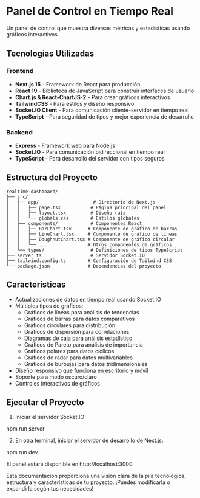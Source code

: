 # Panel de Control en Tiempo Real

Un panel de control que muestra diversas métricas y estadísticas usando gráficos interactivos.

## Tecnologías Utilizadas

### Frontend
- **Next.js 15** - Framework de React para producción
- **React 19** - Biblioteca de JavaScript para construir interfaces de usuario
- **Chart.js & React-ChartJS-2** - Para crear gráficos interactivos
- **TailwindCSS** - Para estilos y diseño responsivo
- **Socket.IO Client** - Para comunicación cliente-servidor en tiempo real
- **TypeScript** - Para seguridad de tipos y mejor experiencia de desarrollo

### Backend
- **Express** - Framework web para Node.js
- **Socket.IO** - Para comunicación bidireccional en tiempo real
- **TypeScript** - Para desarrollo del servidor con tipos seguros

## Estructura del Proyecto
```
realtime-dashboard/
├── src/
│   ├── app/                    # Directorio de Next.js
│   │   ├── page.tsx           # Página principal del panel
│   │   ├── layout.tsx         # Diseño raíz
│   │   └── globals.css        # Estilos globales
│   ├── components/            # Componentes React
│   │   ├── BarChart.tsx      # Componente de gráfico de barras
│   │   ├── LineChart.tsx     # Componente de gráfico de líneas
│   │   ├── DoughnutChart.tsx # Componente de gráfico circular
│   │   └── ...               # Otros componentes de gráficos
│   └── types/                 # Definiciones de tipos TypeScript
├── server.ts                  # Servidor Socket.IO
├── tailwind.config.ts        # Configuración de Tailwind CSS
└── package.json              # Dependencias del proyecto

```
## Características

- Actualizaciones de datos en tiempo real usando Socket.IO
- Múltiples tipos de gráficos:
  - Gráficos de líneas para análisis de tendencias
  - Gráficos de barras para datos comparativos
  - Gráficos circulares para distribución
  - Gráficos de dispersión para correlaciones
  - Diagramas de caja para análisis estadístico
  - Gráficos de Pareto para análisis de importancia
  - Gráficos polares para datos cíclicos
  - Gráficos de radar para datos multivariables
  - Gráficos de burbujas para datos tridimensionales
- Diseño responsivo que funciona en escritorio y móvil
- Soporte para modo oscuro/claro
- Controles interactivos de gráficos

## Ejecutar el Proyecto

1. Iniciar el servidor Socket.IO:

npm run server

2. En otra terminal, iniciar el servidor de desarrollo de Next.js:

npm run dev

El panel estará disponible en http://localhost:3000

Esta documentación proporciona una visión clara de la pila tecnológica, estructura y características de tu proyecto. ¡Puedes modificarla o expandirla según tus necesidades!